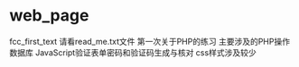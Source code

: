 # web_page
fcc_first_text
请看read_me.txt文件
第一次关于PHP的练习
主要涉及的PHP操作数据库
JavaScript验证表单密码和验证码生成与核对
css样式涉及较少
